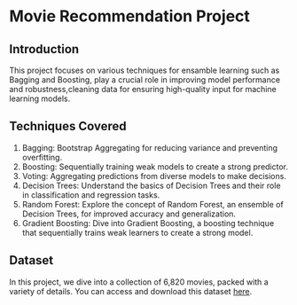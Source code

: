 # Movie Recommendation Project

## Introduction
This project focuses on various techniques for ensamble learning such as Bagging and Boosting, play a crucial role in improving model performance and robustness,cleaning data for ensuring high-quality input for machine learning models.

## Techniques Covered
1. Bagging: Bootstrap Aggregating for reducing variance and preventing overfitting.
2. Boosting: Sequentially training weak models to create a strong predictor.
3. Voting: Aggregating predictions from diverse models to make decisions.
4. Decision Trees: Understand the basics of Decision Trees and their role in classification and regression tasks.
5. Random Forest: Explore the concept of Random Forest, an ensemble of Decision Trees, for improved accuracy and generalization.
6. Gradient Boosting: Dive into Gradient Boosting, a boosting technique that sequentially trains weak learners to create a strong model.

## Dataset
In this project, we dive into a collection of 6,820 movies, packed with a variety of details. You can access and download this dataset [here](https://www.kaggle.com/datasets/danielgrijalvas/movies).
